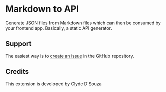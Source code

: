 # Markdown to API 
Generate JSON files from Markdown files which can then be consumed by your frontend app. Basically, a static API generator.  

## Support  
The easiest way is to [create an issue](https://github.com/ClydeDz/markdown-to-api/issues/new) in the GitHub repository.  

## Credits
This extension is developed by Clyde D'Souza